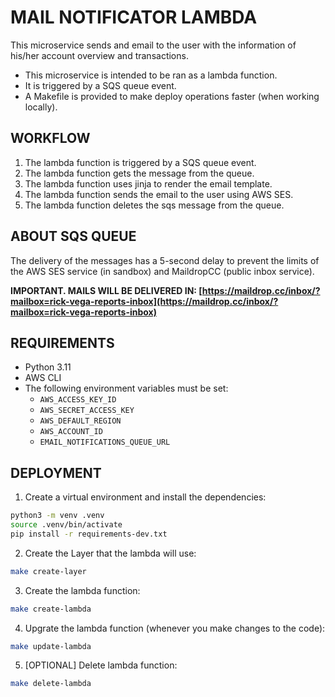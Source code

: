 # MAIL NOTIFICATOR LAMBDA

This microservice sends and email to the user with the information of his/her account overview and transactions.

- This microservice is intended to be ran as a lambda function.
- It is triggered by a SQS queue event.
- A Makefile is provided to make deploy operations faster (when working locally).

## WORKFLOW

1. The lambda function is triggered by a SQS queue event.
2. The lambda function gets the message from the queue.
3. The lambda function uses jinja to render the email template.
4. The lambda function sends the email to the user using AWS SES.
5. The lambda function deletes the sqs message from the queue.

## ABOUT SQS QUEUE

The delivery of the messages has a 5-second delay to prevent the limits of the AWS SES service (in sandbox) and MaildropCC (public inbox service).

**IMPORTANT. MAILS WILL BE DELIVERED IN: [https://maildrop.cc/inbox/?mailbox=rick-vega-reports-inbox](https://maildrop.cc/inbox/?mailbox=rick-vega-reports-inbox)**

## REQUIREMENTS

- Python 3.11
- AWS CLI
- The following environment variables must be set:
  - `AWS_ACCESS_KEY_ID`
  - `AWS_SECRET_ACCESS_KEY`
  - `AWS_DEFAULT_REGION`
  - `AWS_ACCOUNT_ID`
  - `EMAIL_NOTIFICATIONS_QUEUE_URL`

## DEPLOYMENT

1. Create a virtual environment and install the dependencies:

```bash
python3 -m venv .venv
source .venv/bin/activate
pip install -r requirements-dev.txt
```

2. Create the Layer that the lambda will use:

```bash
make create-layer
```

3. Create the lambda function:

```bash 
make create-lambda
```

4. Upgrate the lambda function (whenever you make changes to the code):

```bash
make update-lambda
```

5. [OPTIONAL] Delete lambda function:
   
```bash
make delete-lambda
```